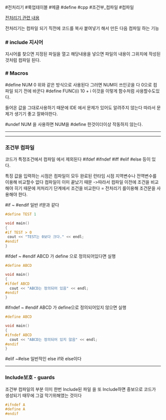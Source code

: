 #전처리기 #룩업테이블 #메클 #define #cpp #조건부_컴파일 #컴파일

[전처리기 관련 내용](https://www.iar.com/kr/knowledge/learn/programming/basics-of-using-the-preprocessor/)

전처리기는 컴파일 되기 직전에 코드를 복사 붙여넣기 해서 만든 다음 
컴파일 하는 기능

### \# include 지시어
지시어를 찾으면 지정된 파일을 열고 해당내용을 넣으면 파일의 내용이 그위치에 작성된것처럼 컴파일 된다.

### \# Macros
\#define NUM 0
위와 같은 방식으로 사용된다
그러면 NUM이 쓰인곳을 다 0으로 컴파일 되기 전에 바꾼다
\#define FUNC(i) 10 + i
이것을 이렇게 함수처럼 사용할수도있다.

들어온 값을 그대로사용하기 때문에 IDE 에서 문제가 있어도 알려주지 않는다
따라서 문제가 생기기 좋고 잘봐야한다.

\#undef NUM
을 사용하면 NUM을 \#define 한것이더이상 작동하지 않는다.

----
---

### 조건부 컴파일
코드가 특정조건에서 컴파일 에서 제외된다
\#ifdef \#ifndef  \#iff \#elif \#else 등이 있다.

특징
값을 입력하는 시점은 컴파일이 모두 완료된 런타임 시점
지역변수나 전역변수를 이용해 비교할수 없다 컴파일이 이미 끝났기 때문
->따라서 컴파일 이전에 조건을 비교해야 히기 때문에 저처리기 단계에서 조건을 비교한다 = 전처리기 를이용해 조건문을 사용해야 한다.

\#if ~ \#endif
일반 if문과 같다
```Cpp
#define TEST 1

void main()
{
#if TEST > 0
 cout << "TEST는 0보다 크다." << endl;
#endif
}
```

\#ifdef  ~ \#endif
ABCD 가 define 으로 정의되어있다면 실행
```Cpp
#define ABCD

void main()
{
#ifdef ABCD
  cout << "ABCD는 정의되어 있음" << endl;
#endif
}
```

\#ifndef ~ \#endif
ABCD 가 define으로 정의되어있지 않으면 실행
```Cpp
#define ABCD

void main()
{
#ifndef ABCD
  cout << "ABCD는 정의되어 있지 않음" << endl;
#endif
}
```

\#elif ~\#else
일반적인 else if와 else이다

---
### Include보호 - guards
조건부 컴파일의 부분
이미 한번 Include된 파일 을 또 Include하면 중보으로 코드가 생성되기 때무에 그걸 막기위해앴는 것이다
```Cpp
#ifndef A
#define A
#endif
```